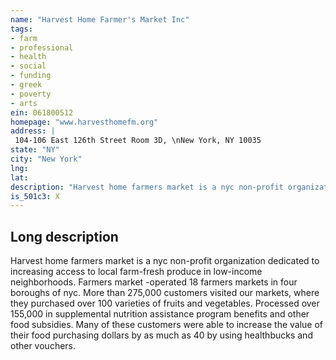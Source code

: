 ```yaml
---
name: "Harvest Home Farmer's Market Inc"
tags:
- farm
- professional
- health
- social
- funding
- greek
- poverty
- arts
ein: 061800512
homepage: "www.harvesthomefm.org"
address: |
 104-106 East 126th Street Room 3D, \nNew York, NY 10035
state: "NY"
city: "New York"
lng: 
lat: 
description: "Harvest home farmers market is a nyc non-profit organization dedicated to increasing access to local farm-fresh produce in low-income neighborhoods. "
is_501c3: X
---
```


## Long description

Harvest home farmers market is a nyc non-profit organization dedicated to increasing access to local farm-fresh produce in low-income neighborhoods. Farmers market -operated 18 farmers markets in four boroughs of nyc. More than 275,000 customers visited our markets, where they purchased over 100 varieties of fruits and vegetables. Processed over 155,000 in supplemental nutrition assistance program benefits and other food subsidies. Many of these customers were able to increase the value of their food purchasing dollars by as much as 40 by using healthbucks and other vouchers. 
